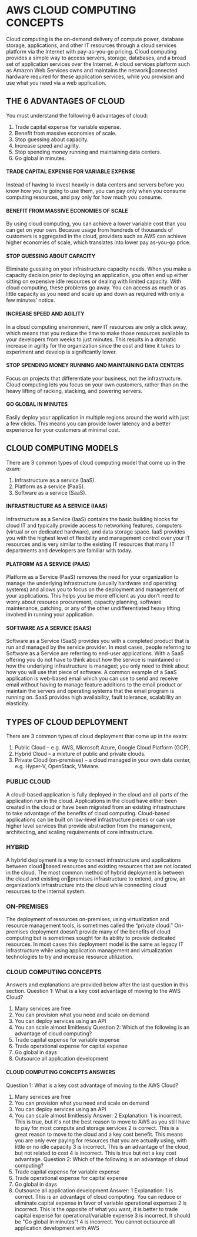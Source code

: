 # AWS CLOUD COMPUTING CONCEPTS 
Cloud computing is the on-demand delivery of compute power, database storage, 
applications, and other IT resources through a cloud services platform via the Internet with 
pay-as-you-go pricing.
Cloud computing provides a simple way to access servers, storage, databases, and a broad 
set of application services over the Internet.
A cloud services platform such as Amazon Web Services owns and maintains the networkconnected hardware required for these application services, while you provision and use 
what you need via a web application.

## THE 6 ADVANTAGES OF CLOUD
You must understand the following 6 advantages of cloud:
1. Trade capital expense for variable expense.
2. Benefit from massive economies of scale.
3. Stop guessing about capacity.
4. Increase speed and agility.
5. Stop spending money running and maintaining data centers.
6. Go global in minutes.

#### TRADE CAPITAL EXPENSE FOR VARIABLE EXPENSE
Instead of having to invest heavily in data centers and servers before you know how you’re 
going to use them, you can pay only when you consume computing resources, and pay 
only for how much you consume.
#### BENEFIT FROM MASSIVE ECONOMIES OF SCALE
By using cloud computing, you can achieve a lower variable cost than you can get on your 
own. Because usage from hundreds of thousands of customers is aggregated in the cloud, 
providers such as AWS can achieve higher economies of scale, which translates into lower 
pay as-you-go price.
#### STOP GUESSING ABOUT CAPACITY
Eliminate guessing on your infrastructure capacity needs. When you make a capacity 
decision prior to deploying an application, you often end up either sitting on expensive idle 
resources or dealing with limited capacity.
With cloud computing, these problems go away. You can access as much or as little 
capacity as you need and scale up and down as required with only a few minutes’ notice.
#### INCREASE SPEED AND AGILITY
In a cloud computing environment, new IT resources are only a click away, which means 
that you reduce the time to make those resources available to your developers from weeks 
to just minutes.
This results in a dramatic increase in agility for the organization since the cost and time it 
takes to experiment and develop is significantly lower.
#### STOP SPENDING MONEY RUNNING AND MAINTAINING DATA CENTERS
Focus on projects that differentiate your business, not the infrastructure. Cloud computing 
lets you focus on your own customers, rather than on the heavy lifting of racking, stacking, 
and powering servers.
#### GO GLOBAL IN MINUTES
Easily deploy your application in multiple regions around the world with just a few clicks. 
This means you can provide lower latency and a better experience for your customers at 
minimal cost.


## CLOUD COMPUTING MODELS
There are 3 common types of cloud computing model that come up in the exam:
1. Infrastructure as a service (IaaS).
2. Platform as a service (PaaS).
3. Software as a service (SaaS).
#### INFRASTRUCTURE AS A SERVICE (IAAS)
Infrastructure as a Service (IaaS) contains the basic building blocks for cloud IT and typically 
provide access to networking features, computers (virtual or on dedicated hardware), and 
data storage space.
IaaS provides you with the highest level of flexibility and management control over your IT 
resources and is very similar to the existing IT resources that many IT departments and 
developers are familiar with today.
#### PLATFORM AS A SERVICE (PAAS)
Platform as a Service (PaaS) removes the need for your organization to manage the 
underlying infrastructure (usually hardware and operating systems) and allows you to 
focus on the deployment and management of your applications.
This helps you be more efficient as you don’t need to worry about resource procurement, 
capacity planning, software maintenance, patching, or any of the other undifferentiated 
heavy lifting involved in running your application.
#### SOFTWARE AS A SERVICE (SAAS)
Software as a Service (SaaS) provides you with a completed product that is run and 
managed by the service provider. In most cases, people referring to Software as a Service 
are referring to end-user applications.
With a SaaS offering you do not have to think about how the service is maintained or how 
the underlying infrastructure is managed; you only need to think about how you will use 
that piece of software.
A common example of a SaaS application is web-based email which you can use to send 
and receive email without having to manage feature additions to the email product or 
maintain the servers and operating systems that the email program is running on.
SaaS provides high availability, fault tolerance, scalability an elasticity.

## TYPES OF CLOUD DEPLOYMENT
There are 3 common types of cloud deployment that come up in the exam:
1. Public Cloud – e.g. AWS, Microsoft Azure, Google Cloud Platform (GCP).
2. Hybrid Cloud – a mixture of public and private clouds.
3. Private Cloud (on-premises) – a cloud managed in your own data center, e.g. 
Hyper-V, OpenStack, VMware.
### PUBLIC CLOUD
A cloud-based application is fully deployed in the cloud and all parts of the application run 
in the cloud. Applications in the cloud have either been created in the cloud or have been 
migrated from an existing infrastructure to take advantage of the benefits of cloud 
computing.
Cloud-based applications can be built on low-level infrastructure pieces or can use higher 
level services that provide abstraction from the management, architecting, and scaling 
requirements of core infrastructure.
### HYBRID
A hybrid deployment is a way to connect infrastructure and applications between cloudbased resources and existing resources that are not located in the cloud.
The most common method of hybrid deployment is between the cloud and existing onpremises infrastructure to extend, and grow, an organization’s infrastructure into the cloud 
while connecting cloud resources to the internal system.
### ON-PREMISES
The deployment of resources on-premises, using virtualization and resource management tools, is sometimes called the “private cloud.”
On-premises deployment doesn’t provide many of the benefits of cloud computing but is 
sometimes sought for its ability to provide dedicated resources.
In most cases this deployment model is the same as legacy IT infrastructure while using application management and virtualization technologies to try and increase resource utilization.

### CLOUD COMPUTING CONCEPTS
Answers and explanations are provided below after the last question in this section.
Question 1: What is a key cost advantage of moving to the AWS Cloud?
1. Many services are free
2. You can provision what you need and scale on demand
3. You can deploy services using an API
4. You can scale almost limitlessly
Question 2: Which of the following is an advantage of cloud computing?
1. Trade capital expense for variable expense
2. Trade operational expense for capital expense
3. Go global in days
4. Outsource all application development
#### CLOUD COMPUTING CONCEPTS ANSWERS
Question 1: What is a key cost advantage of moving to the AWS Cloud?
1. Many services are free
2. You can provision what you need and scale on demand
3. You can deploy services using an API
4. You can scale almost limitlessly
Answer: 2
Explanation:
1 is incorrect. This is true, but it's not the best reason to move to AWS as you still have 
to pay for most compute and storage services
2 is correct. This is a great reason to move to the cloud and a key cost benefit. This 
means you are only ever paying for resources that you are actually using, with little 
or no idle capacity
3 is incorrect. This is an advantage of the cloud, but not related to cost
4 is incorrect. This is true but not a key cost advantage.
Question 2: Which of the following is an advantage of cloud computing?
1. Trade capital expense for variable expense
2. Trade operational expense for capital expense
3. Go global in days
4. Outsource all application development
Answer: 1
Explanation:
1 is correct. This is an advantage of cloud computing. You can reduce or eliminate 
capital expense in favor of variable operational expenses
2 is incorrect. This is the opposite of what you want, it is better to trade capital 
expense for operational/variable expense
3 is incorrect. It should be "Go global in minutes"!
4 is incorrect. You cannot outsource all application development with AWS





